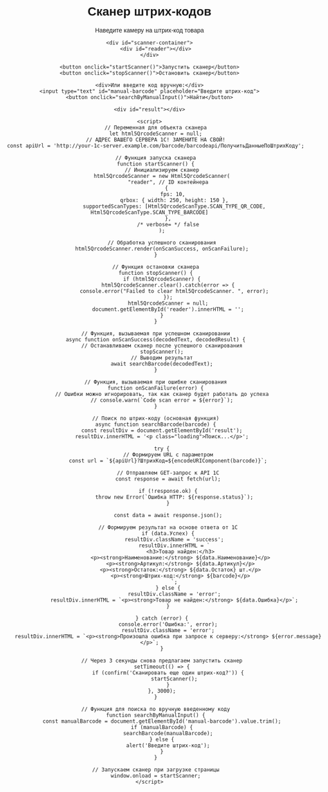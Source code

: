 <!DOCTYPE html>
<html lang="ru">
<head>
    <meta charset="UTF-8">
    <meta name="viewport" content="width=device-width, initial-scale=1.0">
    <title>Сканер штрих-кодов 1С</title>
    <style>
        body {
            font-family: sans-serif;
            max-width: 800px;
            margin: 0 auto;
            padding: 20px;
            text-align: center;
        }
        #scanner-container {
            width: 100%;
            max-width: 500px;
            margin: 20px auto;
            position: relative;
        }
        #interactive.viewport {
            width: 100%;
            height: 300px;
            border: 1px solid #ccc;
        }
        button {
            padding: 10px 20px;
            font-size: 16px;
            margin: 10px;
            cursor: pointer;
        }
        #result {
            margin-top: 20px;
            padding: 15px;
            border-radius: 5px;
            text-align: left;
        }
        .success {
            background-color: #d4edda;
            border: 1px solid #c3e6cb;
            color: #155724;
        }
        .error {
            background-color: #f8d7da;
            border: 1px solid #f5c6cb;
            color: #721c24;
        }
        .loading {
            color: #856404;
        }
    </style>
    <!-- Подключаем библиотеку для сканирования -->
    <script type="text/javascript" src="https://unpkg.com/html5-qrcode@2.3.8/minified/html5-qrcode.min.js"></script>
</head>
<body>
    <h1>Сканер штрих-кодов</h1>
    <p>Наведите камеру на штрих-код товара</p>

    <div id="scanner-container">
        <div id="reader"></div>
    </div>

    <button onclick="startScanner()">Запустить сканер</button>
    <button onclick="stopScanner()">Остановить сканер</button>

    <div>Или введите код вручную:</div>
    <input type="text" id="manual-barcode" placeholder="Введите штрих-код">
    <button onclick="searchByManualInput()">Найти</button>

    <div id="result"></div>

    <script>
        // Переменная для объекта сканера
        let html5QrcodeScanner = null;
        // АДРЕС ВАШЕГО СЕРВЕРА 1С! ЗАМЕНИТЕ НА СВОЙ!
        const apiUrl = 'http://your-1c-server.example.com/barcode/barcodeapi/ПолучитьДанныеПоШтрихКоду';

        // Функция запуска сканера
        function startScanner() {
            // Инициализируем сканер
            html5QrcodeScanner = new Html5QrcodeScanner(
                "reader", // ID контейнера
                { 
                    fps: 10, 
                    qrbox: { width: 250, height: 150 },
                    supportedScanTypes: [Html5QrcodeScanType.SCAN_TYPE_QR_CODE, Html5QrcodeScanType.SCAN_TYPE_BARCODE]
                },
                /* verbose= */ false
            );

            // Обработка успешного сканирования
            html5QrcodeScanner.render(onScanSuccess, onScanFailure);
        }

        // Функция остановки сканера
        function stopScanner() {
            if (html5QrcodeScanner) {
                html5QrcodeScanner.clear().catch(error => {
                    console.error("Failed to clear html5QrcodeScanner. ", error);
                });
                html5QrcodeScanner = null;
                document.getElementById('reader').innerHTML = '';
            }
        }

        // Функция, вызываемая при успешном сканировании
        async function onScanSuccess(decodedText, decodedResult) {
            // Останавливаем сканер после успешного сканирования
            stopScanner();
            // Выводим результат
            await searchBarcode(decodedText);
        }

        // Функция, вызываемая при ошибке сканирования
        function onScanFailure(error) {
            // Ошибки можно игнорировать, так как сканер будет работать до успеха
            // console.warn(`Code scan error = ${error}`);
        }

        // Поиск по штрих-коду (основная функция)
        async function searchBarcode(barcode) {
            const resultDiv = document.getElementById('result');
            resultDiv.innerHTML = '<p class="loading">Поиск...</p>';

            try {
                // Формируем URL с параметром
                const url = `${apiUrl}?ШтрихКод=${encodeURIComponent(barcode)}`;

                // Отправляем GET-запрос к API 1С
                const response = await fetch(url);

                if (!response.ok) {
                    throw new Error(`Ошибка HTTP: ${response.status}`);
                }

                const data = await response.json();

                // Формируем результат на основе ответа от 1С
                if (data.Успех) {
                    resultDiv.className = 'success';
                    resultDiv.innerHTML = `
                        <h3>Товар найден:</h3>
                        <p><strong>Наименование:</strong> ${data.Наименование}</p>
                        <p><strong>Артикул:</strong> ${data.Артикул}</p>
                        <p><strong>Остаток:</strong> ${data.Остаток} шт.</p>
                        <p><strong>Штрих-код:</strong> ${barcode}</p>
                    `;
                } else {
                    resultDiv.className = 'error';
                    resultDiv.innerHTML = `<p><strong>Товар не найден:</strong> ${data.Ошибка}</p>`;
                }

            } catch (error) {
                console.error('Ошибка:', error);
                resultDiv.className = 'error';
                resultDiv.innerHTML = `<p><strong>Произошла ошибка при запросе к серверу:</strong> ${error.message}</p>`;
            }

            // Через 3 секунды снова предлагаем запустить сканер
            setTimeout(() => {
                if (confirm('Сканировать еще один штрих-код?')) {
                    startScanner();
                }
            }, 3000);
        }

        // Функция для поиска по вручную введенному коду
        function searchByManualInput() {
            const manualBarcode = document.getElementById('manual-barcode').value.trim();
            if (manualBarcode) {
                searchBarcode(manualBarcode);
            } else {
                alert('Введите штрих-код');
            }
        }

        // Запускаем сканер при загрузке страницы
        window.onload = startScanner;
    </script>
</body>
</html>
